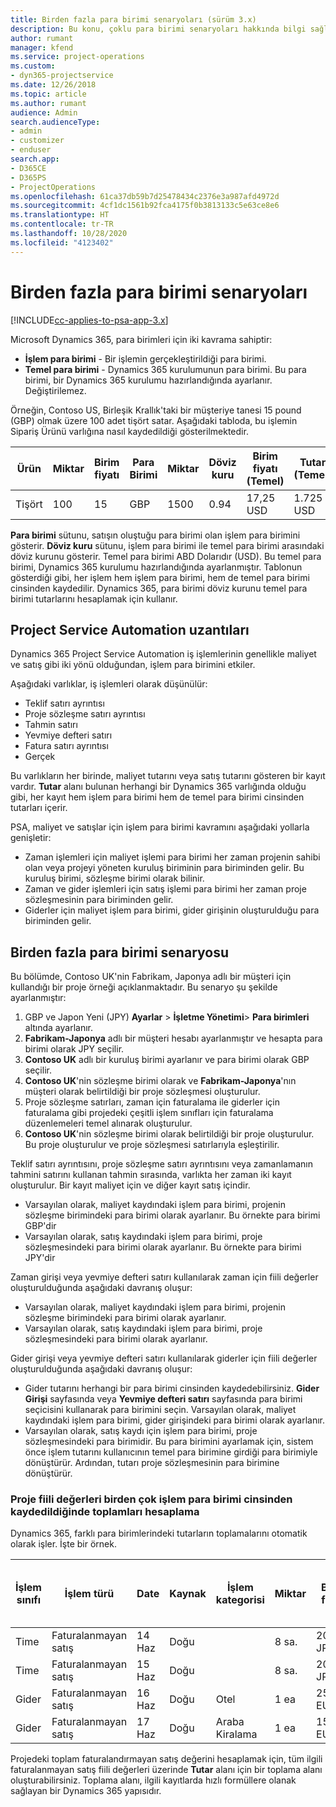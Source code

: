 ```yaml
---
title: Birden fazla para birimi senaryoları (sürüm 3.x)
description: Bu konu, çoklu para birimi senaryoları hakkında bilgi sağlar.
author: rumant
manager: kfend
ms.service: project-operations
ms.custom:
- dyn365-projectservice
ms.date: 12/26/2018
ms.topic: article
ms.author: rumant
audience: Admin
search.audienceType:
- admin
- customizer
- enduser
search.app:
- D365CE
- D365PS
- ProjectOperations
ms.openlocfilehash: 61ca37db59b7d25478434c2376e3a987afd4972d
ms.sourcegitcommit: 4cf1dc1561b92fca4175f0b3813133c5e63ce8e6
ms.translationtype: HT
ms.contentlocale: tr-TR
ms.lasthandoff: 10/28/2020
ms.locfileid: "4123402"
---
```

# <a name="multiple-currency-scenarios"></a>Birden fazla para birimi senaryoları

[!INCLUDE[cc-applies-to-psa-app-3.x](../includes/cc-applies-to-psa-app-3x.md)]

Microsoft Dynamics 365, para birimleri için iki kavrama sahiptir:

- **İşlem para birimi** - Bir işlemin gerçekleştirildiği para birimi. 
- **Temel para birimi** - Dynamics 365 kurulumunun para birimi. Bu para birimi, bir Dynamics 365 kurulumu hazırlandığında ayarlanır. Değiştirilemez.

Örneğin, Contoso US, Birleşik Krallık'taki bir müşteriye tanesi 15 pound (GBP) olmak üzere 100 adet tişört satar. Aşağıdaki tabloda, bu işlemin Sipariş Ürünü varlığına nasıl kaydedildiği gösterilmektedir.

| Ürün | Miktar | Birim fiyatı | Para Birimi | Miktar | Döviz kuru | Birim fiyatı (Temel)| Tutar (Temel)|
|---------|----------|----------------|----------|--------|---------------|----------------------|--------------|
| Tişört | 100      | 15             | GBP      | 1500   | 0.94          | 17,25 USD               | 1.725 USD       |

**Para birimi** sütunu, satışın oluştuğu para birimi olan işlem para birimini gösterir. **Döviz kuru** sütunu, işlem para birimi ile temel para birimi arasındaki döviz kurunu gösterir. Temel para birimi ABD Dolarıdır (USD). Bu temel para birimi, Dynamics 365 kurulumu hazırlandığında ayarlanmıştır.
Tablonun gösterdiği gibi, her işlem hem işlem para birimi, hem de temel para birimi cinsinden kaydedilir. Dynamics 365, para birimi döviz kurunu temel para birimi tutarlarını hesaplamak için kullanır.

## <a name="project-service-automation-extensions"></a>Project Service Automation uzantıları

Dynamics 365 Project Service Automation iş işlemlerinin genellikle maliyet ve satış gibi iki yönü olduğundan, işlem para birimini etkiler.

Aşağıdaki varlıklar, iş işlemleri olarak düşünülür:

- Teklif satırı ayrıntısı
- Proje sözleşme satırı ayrıntısı
- Tahmin satırı
- Yevmiye defteri satırı
- Fatura satırı ayrıntısı
- Gerçek

Bu varlıkların her birinde, maliyet tutarını veya satış tutarını gösteren bir kayıt vardır. **Tutar** alanı bulunan herhangi bir Dynamics 365 varlığında olduğu gibi, her kayıt hem işlem para birimi hem de temel para birimi cinsinden tutarları içerir. 

PSA, maliyet ve satışlar için işlem para birimi kavramını aşağıdaki yollarla genişletir:

- Zaman işlemleri için maliyet işlemi para birimi her zaman projenin sahibi olan veya projeyi yöneten kuruluş biriminin para biriminden gelir. Bu kuruluş birimi, sözleşme birimi olarak bilinir.
- Zaman ve gider işlemleri için satış işlemi para birimi her zaman proje sözleşmesinin para biriminden gelir.
- Giderler için maliyet işlem para birimi, gider girişinin oluşturulduğu para biriminden gelir.

## <a name="multiple-currency-scenario"></a>Birden fazla para birimi senaryosu

Bu bölümde, Contoso UK'nin Fabrikam, Japonya adlı bir müşteri için kullandığı bir proje örneği açıklanmaktadır. Bu senaryo şu şekilde ayarlanmıştır:

1. GBP ve Japon Yeni (JPY) **Ayarlar** \> **İşletme Yönetimi**\> **Para birimleri**  altında ayarlanır. 
2. **Fabrikam-Japonya** adlı bir müşteri hesabı ayarlanmıştır ve hesapta para birimi olarak JPY seçilir.
3. **Contoso UK** adlı bir kuruluş birimi ayarlanır ve para birimi olarak GBP seçilir.
4. **Contoso UK**'nin sözleşme birimi olarak ve **Fabrikam-Japonya**'nın müşteri olarak belirtildiği bir proje sözleşmesi oluşturulur.
5. Proje sözleşme satırları, zaman için faturalama ile giderler için faturalama gibi projedeki çeşitli işlem sınıfları için faturalama düzenlemeleri temel alınarak oluşturulur.
6. **Contoso UK**'nin sözleşme birimi olarak belirtildiği bir proje oluşturulur. Bu proje oluşturulur ve proje sözleşmesi satırlarıyla eşleştirilir.


Teklif satırı ayrıntısını, proje sözleşme satırı ayrıntısını veya zamanlamanın tahmini satırını kullanan tahmin sırasında, varlıkta her zaman iki kayıt oluşturulur. Bir kayıt maliyet için ve diğer kayıt satış içindir.

- Varsayılan olarak, maliyet kaydındaki işlem para birimi, projenin sözleşme birimindeki para birimi olarak ayarlanır. Bu örnekte para birimi GBP'dir
- Varsayılan olarak, satış kaydındaki işlem para birimi, proje sözleşmesindeki para birimi olarak ayarlanır. Bu örnekte para birimi JPY'dir

Zaman girişi veya yevmiye defteri satırı kullanılarak zaman için fiili değerler oluşturulduğunda aşağıdaki davranış oluşur:

- Varsayılan olarak, maliyet kaydındaki işlem para birimi, projenin sözleşme birimindeki para birimi olarak ayarlanır.
- Varsayılan olarak, satış kaydındaki işlem para birimi, proje sözleşmesindeki para birimi olarak ayarlanır.

Gider girişi veya yevmiye defteri satırı kullanılarak giderler için fiili değerler oluşturulduğunda aşağıdaki davranış oluşur:

- Gider tutarını herhangi bir para birimi cinsinden kaydedebilirsiniz. **Gider Girişi** sayfasında veya **Yevmiye defteri satırı** sayfasında para birimi seçicisini kullanarak para birimini seçin. Varsayılan olarak, maliyet kaydındaki işlem para birimi, gider girişindeki para birimi olarak ayarlanır. 
- Varsayılan olarak, satış kaydı için işlem para birimi, proje sözleşmesindeki para birimidir. Bu para birimini ayarlamak için, sistem önce işlem tutarını kullanıcının temel para birimine girdiği para birimiyle dönüştürür. Ardından, tutarı proje sözleşmesinin para birimine dönüştürür. 

### <a name="computing-roll-ups-when-project-actuals-are-recorded-in-multiple-transaction-currencies"></a>Proje fiili değerleri birden çok işlem para birimi cinsinden kaydedildiğinde toplamları hesaplama

Dynamics 365, farklı para birimlerindeki tutarların toplamalarını otomatik olarak işler. İşte bir örnek.

| İşlem sınıfı | İşlem türü| Date   | Kaynak | İşlem kategorisi | Miktar | Birim fiyatı | Miktar      | Döviz kuru | Temel para birimi cinsinden tutar |
|-------------------|------------------|--------|----------|----------------------|----------|--------------|-------------|---------------|----------------|
| Time              | Faturalanmayan satış   | 14 Haz | Doğu  |                      | 8 sa.    | 20.000 JPY    | 160.000 JPY | 123           | 1.300,81 USD    |
| Time              | Faturalanmayan satış   | 15 Haz | Doğu  |                      | 8 sa.    | 20.000 JPY    | 160.000 JPY | 123           | 1.300,81 USD    |
| Gider           | Faturalanmayan satış   | 16 Haz | Doğu  | Otel                | 1 ea     | 250 EUR      | 250 EUR     | 0.94          | 265,95 USD     |
| Gider           | Faturalanmayan satış   | 17 Haz | Doğu  | Araba Kiralama           | 1 ea     | 150 EUR      | 150 EUR     | 0.94          | 159,57 USD     |

Projedeki toplam faturalandırmayan satış değerini hesaplamak için, tüm ilgili faturalanmayan satış fiili değerleri üzerinde **Tutar** alanı için bir toplama alanı oluşturabilirsiniz. Toplama alanı, ilgili kayıtlarda hızlı formüllere olanak sağlayan bir Dynamics 365 yapısıdır.

